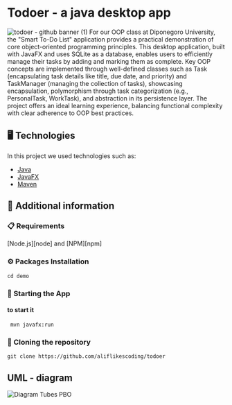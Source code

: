 # Todoer - a java desktop app
![todoer - github banner (1)](https://github.com/user-attachments/assets/ca60cf63-82fc-44e2-8ca4-0632c561e813)
For our OOP class at Diponegoro University, the "Smart To-Do List" application provides a practical demonstration of core object-oriented programming principles. This desktop application, built with JavaFX and uses SQLite as a database, enables users to efficiently manage their tasks by adding and marking them as complete. Key OOP concepts are implemented through well-defined classes such as Task (encapsulating task details like title, due date, and priority) and TaskManager (managing the collection of tasks), showcasing encapsulation, polymorphism through task categorization (e.g., PersonalTask, WorkTask), and abstraction in its persistence layer. The project offers an ideal learning experience, balancing functional complexity with clear adherence to OOP best practices.

## 🖥️ Technologies

In this project we used technologies such as:

- [Java](https://www.java.com/en/)
- [JavaFX](https://openjfx.io/)
- [Maven](https://maven.apache.org/)

## 📖 Additional information

### 📋 Requirements

[Node.js][node] and [NPM][npm]

### ⚙️ Packages Installation

```shell
cd demo
```

### 🚀 Starting the App 

#### to start it

```shell
 mvn javafx:run
```

### 🔗 Cloning the repository

```shell
git clone https://github.com/aliflikescoding/todoer
```

## UML - diagram
![Diagram Tubes PBO](https://github.com/user-attachments/assets/0f7f7743-9524-4a8c-b070-0f0c5744cb46)

